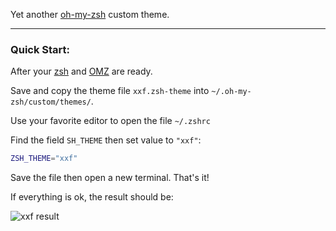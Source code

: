 Yet another [oh-my-zsh](https://github.com/robbyrussell/oh-my-zsh) custom theme. 

---

### Quick Start:

After your [zsh](http://www.zsh.org/) and [OMZ](https://github.com/robbyrussell/oh-my-zsh) are ready.

Save and copy the theme file `xxf.zsh-theme` into `~/.oh-my-zsh/custom/themes/`.

Use your favorite editor to open the file `~/.zshrc`

Find the field  `SH_THEME` then set value to `"xxf"`:

```sh
ZSH_THEME="xxf"
```

Save the file then open a new terminal. That's it!

If everything is ok, the result should be:

![xxf result](http://oi58.tinypic.com/24oble1.jpg)

	
	
